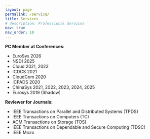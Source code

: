```yaml
---
layout: page
permalink: /service/
title: Services
# description: Professional Services
nav: true
nav_order: 10
---
```


**PC Member at Conferences:**
* EuroSys 2026
* NSDI 2025
* Cloud 2021, 2022
* ICDCS 2021
* CloudCom 2020
* ICPADS 2020
* ChinaSys 2021, 2022, 2023, 2024, 2025
* Eurosys 2019 (Shadow)


**Reviewer for Journals:**
* IEEE Transactions on Parallel and Distributed Systems (TPDS)
* IEEE Transactions on Computers (TC)
* ACM Transactions on Storage (TOS)
* IEEE Transactions on Dependable and Secure Computing (TDSC)
* IEEE Micro
